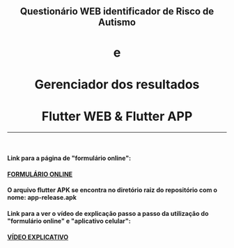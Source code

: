 ﻿<h2 align="center">Questionário WEB identificador de Risco de Autismo</h2>
<h1 align="center">e</h1>
<h1 align="center">Gerenciador dos resultados</h1>
<h1 align="center">Flutter WEB & Flutter APP</h1>
<hr>
<br>
<h4 align="left">Link para a página de <stronger>"formulário online":</stronger></h4>
<h4><a href="https://cirqueira99.github.io/questionario_autismo/">FORMULÁRIO ONLINE</a></h4>
<h4 align="left"><stronger>O arquivo flutter APK se encontra no diretório raiz do repositório com o nome: <stronger>app-release.apk</stronger></h4>
<h4 align="left"><stronger>Link para a ver o vídeo de explicação passo a passo da utilização do "formulário online" e "aplicativo celular":</stronger></h4>
<h4><a href="https://drive.google.com/file/d/134Ju2yU3XT-F43x4kkp5UvXgVjchLG6D/view?usp=sharing">VÍDEO EXPLICATIVO</a></h4>
